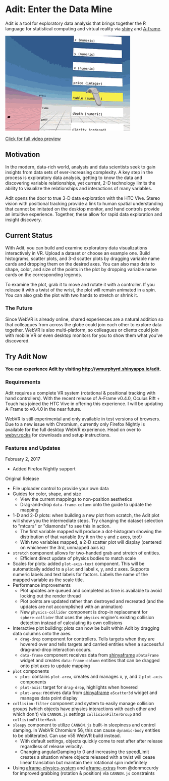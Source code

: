 # Adit: Enter the Data Mine

Adit is a tool for exploratory data analysis that brings together 
the R language for statistical computing and virtual reality via 
[shiny](https://shiny.rstudio.com/) and [A-frame](http://aframe.io).

[![Preview image](readme/adit.gif)](https://youtu.be/vy8e8zIi4qw)

[Click for full video preview](https://youtu.be/vy8e8zIi4qw)

## Motivation

In the modern, data-rich world, analysts and data scientists seek to gain 
insights from data sets of ever-increasing complexity. A key step in the
process is exploratory data analysis, getting to know the data and discovering
variable relationships, yet current, 2-D technology limits the ability to
visualize the relationships and interactions of many variables. 

Adit opens the door to true 3-D data exploration with the HTC Vive. 
Stereo vision with positional tracking provide a link to human spatial
understanding that cannot be imitated on the desktop monitor, 
and hand controls provide an intuitive
experience. Together, these allow for rapid data exploration and insight 
discovery. 

## Current Status

With Adit, you can build and examine exploratory data visualizations 
interactively in VR.
Upload a dataset or choose an example one. 
Build histograms, scatter plots, and 3-d scatter plots by dragging
variable name cards and dropping them on the desired axes. 
You can also map data to shape, color, and size of the points in the plot by dropping variable name cards on the 
corresponding legends.

To examine the plot, 
grab it to move and rotate it with a controller. 
If you release it with a twist of the wrist, the plot
will remain animated in a spin. 
You can also grab the plot with two hands to stretch or shrink it.

### The Future

Since WebVR is already online, shared experiences are a natural addition so that 
colleagues from across the globe could join 
each other to explore data together. WebVR is also multi-platform, so 
colleagues or clients could join with mobile VR or even desktop monitors for you
to show them what you've discovered. 

## Try Adit Now

**You can experience Adit by visiting http://wmurphyrd.shinyapps.io/adit.** 

### Requirements
Adit requires a complete VR system (rotational & positional tracking with
hand controllers). With the recent release of A-Frame v0.4.0, 
Oculus Rift + Touch has joined the HTC Vive
in offering this experience. I will be updating A-Frame to v0.4.0 in 
the near future.

WebVR is still experimental and only available in test versions of browsers. 
Due to a new issue with Chromium, currently only Firefox Nightly is available 
for the full desktop WebVR experience. Head on over to [webvr.rocks](https://webvr.rocks/firefox) for downloads and setup instructions.

### Features and Updates

February 2, 2017

* Added Firefox Nightly support

Original Release

* File uploader control to provide your own data
* Guides for color, shape, and size
    * View the current mappings to non-position aesthetics
    * Drag-and-drop `data-frame-column` onto the guide to update the mapping
* 1-D and 2-D plots: when building a new plot from scratch, the Adit plot
  will show you the intermediate steps. Try changing the dataset selection 
  to "mtcars" or "diamonds" to see this in action. 
    * The first variable mapped will produce
      a dot-histogram showing the distribution of that variable 
      (try it on the `y` and `z` axes, too!)
    * With two variables mapped, a 2-D scatter plot will display 
      (centered on whichever the 3rd, unmapped axis is)
* `stretch` component allows for two-handed grab and stretch of entities.
    * Efficient direct update of physics bodies to match scale
* Scales for plots: added `plot-axis-text` component. This will be automatically
  added to a `plot` and label x, y, and z axes. Supports numeric labels and text
  labels for factors. Labels the name of the mapped variable as the scale title.
* Performance improvements
    * Plot updates are queued and completed as time is available to avoid 
      locking out the render thread
    * Plot points are updated rather than destroyed and recreated (and the 
      updates are not accomplished with an animation)
    * New `physics-collider` component is drop-in replacement for 
      `sphere-collider` that uses the `physics` engine's existing 
      collision detection instead of calculating its own collisions
* Interactive plot building: plots can now be built within Adit by dragging
  data columns onto the axes.
    * `drag-drop` component for controllers. Tells targets when they are
      hovered over and tells targets and carried entities when a successful
      drag-and-drop interaction occurs. 
    * `data-frame` component receives data from
      [shinyaframe](http://github.com/wmurphyrd/shinyaframe) 
      `aDataFrame` widget and creates `data-frame-column` entities that
      can be dragged onto plot axes to update mapping
* `plot` components
    * `plot`: contains `plot-area`, creates and manages x, y, and z
      `plot-axis` components
    * `plot-axis`: target for `drag-drop`, highlights when hovered 
    * `plot-area`: receives data from
      [shinyaframe](http://github.com/wmurphyrd/shinyaframe) 
      `aScatter3d` widget
      and manages data point display
* `collision-filter` component and system to easily
  manage collision groups (which objects have physics interactions
  with each other and  which don't) via `CANNON.js` settings
  `collisionFilterGroup` and `collisionFilterMask`
* `sleepy` component to utilize 
  `CANNON.js` built-in sleepiness
  and control damping. In WebVR Chromium 56, this can cause `dynamic-body` 
  entities to be obliterated. Can use v55 WebVR build instead.
    * With default settings, objects quickly come to rest after
      after release regardless of release velocity.
    * Changing angularDamping to 0 and increasing the speedLimit creates
      a situation where objects released with a twist will cease linear
      translation but maintain their rotational spin indefinitely
* Using [aframe-physics-system](https://github.com/donmccurdy/aframe-physics-system)
  and [aframe-extras](https://github.com/donmccurdy/aframe-extras) 
  from @donmccurdy for improved grabbing (rotation & position) via `CANNON.js`
  constraints


  
